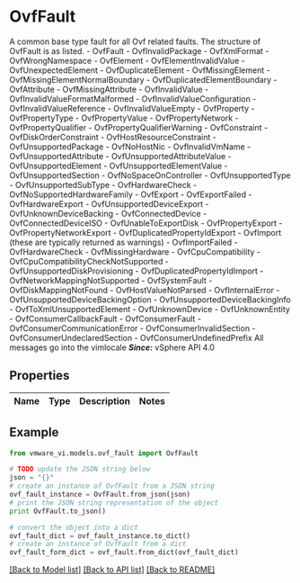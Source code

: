# OvfFault

A common base type fault for all Ovf related faults.  The structure of OvfFault is as listed. - OvfFault   - OvfInvalidPackage     - OvfXmlFormat     - OvfWrongNamespace     - OvfElement       - OvfElementInvalidValue       - OvfUnexpectedElement       - OvfDuplicateElement       - OvfMissingElement       - OvfMissingElementNormalBoundary       - OvfDuplicatedElementBoundary     - OvfAttribute       - OvfMissingAttribute       - OvfInvalidValue         - OvfInvalidValueFormatMalformed         - OvfInvalidValueConfiguration         - OvfInvalidValueReference         - OvfInvalidValueEmpty     - OvfProperty       - OvfPropertyType       - OvfPropertyValue       - OvfPropertyNetwork       - OvfPropertyQualifier       - OvfPropertyQualifierWarning   - OvfConstraint     - OvfDiskOrderConstraint     - OvfHostResourceConstraint   - OvfUnsupportedPackage     - OvfNoHostNic     - OvfInvalidVmName     - OvfUnsupportedAttribute       - OvfUnsupportedAttributeValue     - OvfUnsupportedElement       - OvfUnsupportedElementValue       - OvfUnsupportedSection       - OvfNoSpaceOnController     - OvfUnsupportedType     - OvfUnsupportedSubType     - OvfHardwareCheck     - OvfNoSupportedHardwareFamily   - OvfExport     - OvfExportFailed     - OvfHardwareExport       - OvfUnsupportedDeviceExport       - OvfUnknownDeviceBacking       - OvfConnectedDevice         - OvfConnectedDeviceISO       - OvfUnableToExportDisk     - OvfPropertyExport     - OvfPropertyNetworkExport     - OvfDuplicatedPropertyIdExport   - OvfImport (these are typically returned as warnings)     - OvfImportFailed     - OvfHardwareCheck     - OvfMissingHardware     - OvfCpuCompatibility     - OvfCpuCompatibilityCheckNotSupported     - OvfUnsupportedDiskProvisioning     - OvfDuplicatedPropertyIdImport     - OvfNetworkMappingNotSupported   - OvfSystemFault     - OvfDiskMappingNotFound     - OvfHostValueNotParsed     - OvfInternalError     - OvfUnsupportedDeviceBackingOption     - OvfUnsupportedDeviceBackingInfo     - OvfToXmlUnsupportedElement     - OvfUnknownDevice     - OvfUnknownEntity   - OvfConsumerCallbackFault     - OvfConsumerFault     - OvfConsumerCommunicationError     - OvfConsumerInvalidSection     - OvfConsumerUndeclaredSection     - OvfConsumerUndefinedPrefix        All messages go into the vimlocale  ***Since:*** vSphere API 4.0 

## Properties
Name | Type | Description | Notes
------------ | ------------- | ------------- | -------------

## Example

```python
from vmware_vi.models.ovf_fault import OvfFault

# TODO update the JSON string below
json = "{}"
# create an instance of OvfFault from a JSON string
ovf_fault_instance = OvfFault.from_json(json)
# print the JSON string representation of the object
print OvfFault.to_json()

# convert the object into a dict
ovf_fault_dict = ovf_fault_instance.to_dict()
# create an instance of OvfFault from a dict
ovf_fault_form_dict = ovf_fault.from_dict(ovf_fault_dict)
```
[[Back to Model list]](../README.md#documentation-for-models) [[Back to API list]](../README.md#documentation-for-api-endpoints) [[Back to README]](../README.md)


